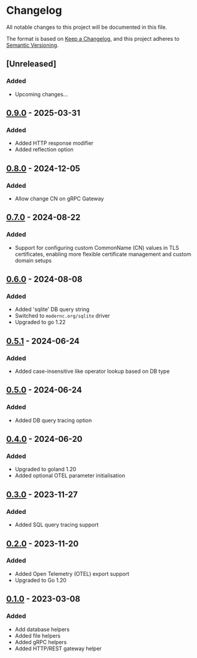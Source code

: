 # Changelog

All notable changes to this project will be documented in this file.

The format is based on [Keep a Changelog](https://keepachangelog.com/en/1.0.0/),
and this project adheres to [Semantic Versioning](https://semver.org/spec/v2.0.0.html).

## [Unreleased]
### Added
- Upcoming changes...

## [0.9.0] - 2025-03-31
### Added
- Added HTTP response modifier
- Added reflection option

## [0.8.0] - 2024-12-05
### Added
- Allow change CN on gRPC Gateway

## [0.7.0] - 2024-08-22
### Added
- Support for configuring custom CommonName (CN) values in TLS certificates, enabling more flexible certificate management and custom domain setups

## [0.6.0] - 2024-08-08
### Added
- Added 'sqlite' DB query string
- Switched to `modernc.org/sqlite` driver
- Upgraded to go 1.22

## [0.5.1] - 2024-06-24
### Added
- Added case-insensitive like operator lookup based on DB type

## [0.5.0] - 2024-06-24
### Added
- Added DB query tracing option

## [0.4.0] - 2024-06-20
### Added
- Upgraded to goland 1.20
- Added optional OTEL parameter initialisation

## [0.3.0] - 2023-11-27
### Added
- Added SQL query tracing support

## [0.2.0] - 2023-11-20
### Added
- Added Open Telemetry (OTEL) export support
- Upgraded to Go 1.20


## [0.1.0] - 2023-03-08
### Added
- Add database helpers
- Added file helpers
- Added gRPC helpers
- Added HTTP/REST gateway helper

[0.1.0]: https://github.com/scanoss/go-grpc-helper/compare/v0.0.0...v0.1.0
[0.2.0]: https://github.com/scanoss/go-grpc-helper/compare/v0.1.0...v0.2.0
[0.3.0]: https://github.com/scanoss/go-grpc-helper/compare/v0.2.0...v0.3.0
[0.4.0]: https://github.com/scanoss/go-grpc-helper/compare/v0.3.0...v0.4.0
[0.5.0]: https://github.com/scanoss/go-grpc-helper/compare/v0.4.0...v0.5.0
[0.5.1]: https://github.com/scanoss/go-grpc-helper/compare/v0.5.0...v0.5.1
[0.6.0]: https://github.com/scanoss/go-grpc-helper/compare/v0.5.1...v0.6.0
[0.7.0]: https://github.com/scanoss/go-grpc-helper/compare/v0.6.0...v0.7.0
[0.8.0]: https://github.com/scanoss/go-grpc-helper/compare/v0.7.0...v0.8.0
[0.9.0]: https://github.com/scanoss/go-grpc-helper/compare/v0.8.0...v0.9.0